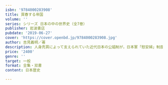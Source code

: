 ```yaml
---
isbn: '9784000283908'
title: 買春する帝国
volume: ''
series: シリーズ 日本の中の世界史（全7巻）
publisher: 岩波書店
pubdate: '2019-06-27'
cover: 'https://cover.openbd.jp/9784000283908.jpg'
author: 吉見義明／著
description: 人身売買によって支えられていた近代日本の公娼制が，日本軍「慰安婦」制度を生み出すまでの歴史を辿る．
price: '2400'
genre: ''
target: 一般
format: 全集・双書
content: 日本歴史

---
```

